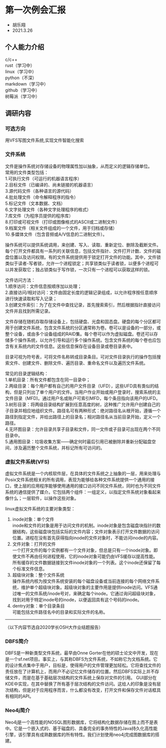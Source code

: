 # 第一次例会汇报

- 胡乐翔
- 2021.3.26

## 个人能力介绍

c/c++  
rust（学习中）  
linux（学习中）  
python（不深）   
markdown（学习中）   
github（学习中）  
树莓派（学习中）  

## 调研内容

### 可选方向
用VFS写图文件系统,实现文件智能化搜索



### 文件系统

文件是操作系统对存储设备的物理属性加以抽象，从而定义的逻辑存储单位。  
常用的文件类型包括：  
1.可执行文件（可运行的机器语言程序）  
2.目标文件（已编译的、尚未链接的机器语言）  
3.源代码文件（各种语言的源代码）  
4.批处理文件（命令解释程序的指令）  
5.标记文件（文本数据、文档）  
6.文字处理文件（各种文字处理程序的格式）  
7.库文件（为程序员提供的程序库）  
8.打印或可视文件（打印或图像格式的ASCII或二进制文件）  
9.档案文件（相关文件组成的一个文件，用于归档或存储）  
10.多媒体文件（包含音频或A/V信息的二进制文件）。  

操作系统可以提供系统调用，来创建、写入、读取、重新定位、删除及截断文件。每个打开文件都具有一系列的关联信息，包括文件指针、文件打开计数、文件的磁盘位置以及访问权限。有的文件系统提供用于锁定打开文件的功能。其中，文件锁类似于读者-写者锁，允许一个进程锁定；共享锁类似于读者锁，以便多个进程可以并发获取它；独占锁类似于写作锁，一次只有一个进程可以获取这样的锁。  

文件访问方法：  
1.顺序访问：文件信息按顺序加以处理；  
2.直接访问/相对访问：文件由固定长度的逻辑记录组成，以允许程序按任意顺序进行快速读取和写入记录；  
3.创建文件索引：为了在文件中查找记录，首先搜索索引，然后根据指针直接访问文件并且找到所需记录。

文件存储在随机存取存储设备上，包括硬盘、光盘和固态盘。硬盘的每个分区都可用于创建文件系统，包含文件系统的分区通常称为卷。卷可以是设备的一部分，或整个设备，或由多个设备组成的RAID集。每个卷可以作为虚拟磁盘。卷还可以存储多个操作系统，以允许引导和运行多个操作系统。包含文件系统的每个卷也应包含有关系统内的文件信息。这些信息保存在设备目录或卷目录表中。

目录可视为符号表，可将文件名称转成目录条目。可对文件目录执行的操作包括搜索文件、创建文件、删除文件、遍历目录、重命名文件以及遍历文件系统。

常见的目录逻辑结构：  
1.单机目录：所有文件都包含在同一目录中；  
2.两级目录：每个用户都有自己的用户文件目录（UFD），这些UFD具有类似的结构，但是只列出了单个用户的文件。当用户作业开始或用户登录时，搜索系统的主文件目录（MFD)。通过用户名或账户可索引MFD，每个条目指向该用户的UFD。  
3.树形目录：将两级目录结构扩展到任意高度的树，这种推广允许用户创建自己的子目录并相应地组织文件。路径名可有两种形式：绝对路径名从根开始，遵循一个路径到指定文件，并给出路径上的目录名；相对路径名从当前目录开始，定义一个路径。  
4.无环图目录：允许目录共享子目录和文件，同一文件或子目录可出现在两个不同目录中。  
5.通用图目录：垃圾收集方案——确定何时最后引用已被删除并重新分配磁盘空间，涉及遍历整个文件系统，并标记所有可访问的。

### 虚拟文件系统(VFS)

虚拟文件系统是一个内核软件层，在具体的文件系统之上抽象的一层，用来处理与Posix文件系统相关的所有调用，表现为能够给各种文件系统提供一个通用的接口，使上层的应用程序能够使用通用的接口访问不同文件系统，同时也为不同文件系统的通信提供了媒介。它包括两个组件：一组定义，以指定文件系统对象看起来像什么；一层软件，以操作这些对象。

linux虚拟文件系统的主要对象类型：
1. inode对象：单个文件  
inode和文件的对象是用于访问文件的机制。inode对象是包含磁盘块指针的数据结构，这些磁盘块包括实际的文件内容；文件对象表示打开文件数据的访问位置。进程在没有首先获得指向inode的文件对象时，不能访问inode的内容。   
2. 文件对象：打开的文件  
一个打开文件的每个实例都有一个文件对象，但总是只有一个inode对象。即使文件不再由任何进程使用，它的inode对象可能仍由VFS缓存以提高性能。所有缓存的文件数据链接到文件inode对象的一个列表。这个inode还保留了每个标准文件信息。
3. 超级块对象：整个文件系统  
操作系统内核为按文件系统安装的每个磁盘设备或当前连接的每个网络文件系统，维护单个超级块对象。超级块对象的主要作用是提供inode访问。VFS通过唯一的文件系统/inode号对，来确定每个inode。它通过询问超级块对象，找到对用于特定inode号的inode，以便返回具有这个号码的inode。
4. dentry对象：单个目录条目  
可能包括文件路径名中的目录和实际文件的名称。

---

（以下内容节选自2020学长OSH大作业结题报告）
### DBFS简介

DBFS是一种新类型文件系统，最早由Onne Gorter在他的硕士论文中开发，现在是一个sf.net项目。事实上，与其称DBFS为文件系统，不如称它为文档系统。它的设计焦点集中于用户，目标是，使得用户的文件管理更加轻松。它将查找文件的责任放在了计算机上，而用户不必记忆文件储存的位置。然后DBFS实际上并不存储文件，而是在基于基础层次结构的文件系统上保存对文件的引用。 GUI部分在KDE中实现，在其中替换了所有基于层次结构的文件访问。这给人的印象是没有层次结构，但是对于应用程序而言，什么都没有改变，打开文件和保存文件对话框具有相同的API。

### Neo4j简介

Neo4j是一个高性能的NOSQL图形数据库，它将结构化数据存储在图上而不是表中。它是一个嵌入式的、基于磁盘的、具备完全的事务特性的Java持久化高性能引擎，该引擎具有成熟数据库的所有特性。我们计划使用neo4j完成图数据库的搭建。

